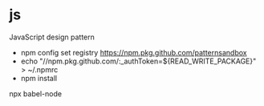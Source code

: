 # js
JavaScript design pattern

- npm config set registry https://npm.pkg.github.com/patternsandbox
- echo "//npm.pkg.github.com/:_authToken=${READ_WRITE_PACKAGE}" > ~/.npmrc
- npm install


npx babel-node
